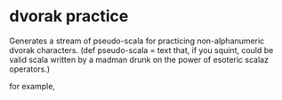 dvorak practice
======

Generates a stream of pseudo-scala for practicing non-alphanumeric dvorak characters.
(def pseudo-scala = text that, if you squint, could be valid scala written by a madman drunk on the power of esoteric scalaz operators.)

for example,
